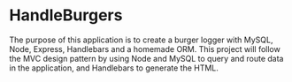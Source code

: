 # HandleBurgers
The purpose of this application is to create a burger logger with MySQL, Node, Express, Handlebars and a homemade ORM. This project will follow the MVC design pattern by using Node and MySQL to query and route data in the application, and Handlebars to generate the HTML.
